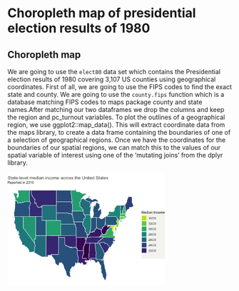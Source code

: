 Choropleth map of presidential election results of 1980
================

## Choropleth map

We are going to use the `elect80` data set which contains the
Presidential election results of 1980 covering 3,107 US counties using
geographical coordinates. First of all, we are going to use the FIPS
codes to find the exact state and county. We are going to use the
`county.fips` function which is a database matching FIPS codes to maps
package county and state names.After matching our two dataframes we drop
the columns and keep the region and pc_turnout variables. To plot the
outlines of a geographical region, we use ggplot2::map_data(). This will
extract coordinate data from the maps library, to create a data frame
containing the boundaries of one of a selection of geographical regions.
Once we have the coordinates for the boundaries of our spatial regions,
we can match this to the values of our spatial variable of interest
using one of the ‘mutating joins’ from the dplyr library.

<img src="Presidential-Elections_files/figure-gfm/unnamed-chunk-1-1.png" width="70%" />

